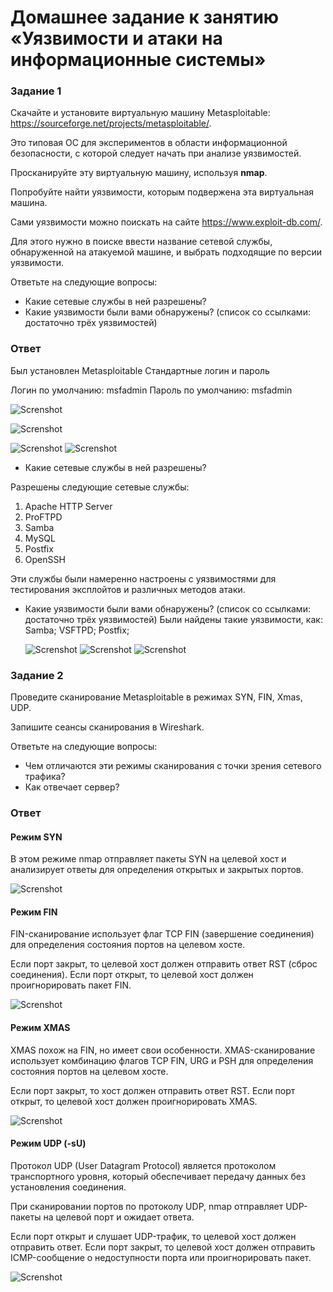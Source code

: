 
# Домашнее задание к занятию «Уязвимости и атаки на информационные системы» 


### Задание 1

Скачайте и установите виртуальную машину Metasploitable: https://sourceforge.net/projects/metasploitable/.

Это типовая ОС для экспериментов в области информационной безопасности, с которой следует начать при анализе уязвимостей.

Просканируйте эту виртуальную машину, используя **nmap**.

Попробуйте найти уязвимости, которым подвержена эта виртуальная машина.

Сами уязвимости можно поискать на сайте https://www.exploit-db.com/.

Для этого нужно в поиске ввести название сетевой службы, обнаруженной на атакуемой машине, и выбрать подходящие по версии уязвимости.

Ответьте на следующие вопросы:

- Какие сетевые службы в ней разрешены?
- Какие уязвимости были вами обнаружены? (список со ссылками: достаточно трёх уязвимостей)
  

### Ответ

Был установлен Metasploitable
Стандартные логин и пароль

Логин по умолчанию: msfadmin
Пароль по умолчанию: msfadmin

![Screnshot](1111.png)

![Screnshot](2.jpg)

![Screnshot](3.jpg)
![Screnshot](4.jpg)



- Какие сетевые службы в ней разрешены?

Разрешены следующие сетевые службы:

1. Apache HTTP Server
2. ProFTPD
3. Samba
4. MySQL
5. Postfix
6. OpenSSH

Эти службы были намеренно настроены с уязвимостями для тестирования эксплойтов и различных методов атаки. 


- Какие уязвимости были вами обнаружены? (список со ссылками: достаточно трёх уязвимостей)
Были найдены такие уязвимости, как:
	Samba;
  VSFTPD;
  Postfix;
  
  ![Screnshot](44.png)
  ![Screnshot](55.png)
  ![Screnshot](66.png)
### Задание 2

Проведите сканирование Metasploitable в режимах SYN, FIN, Xmas, UDP.

Запишите сеансы сканирования в Wireshark.

Ответьте на следующие вопросы:

- Чем отличаются эти режимы сканирования с точки зрения сетевого трафика?
- Как отвечает сервер?


### Ответ

#### Режим SYN
В этом режиме nmap отправляет пакеты SYN на целевой хост и анализирует ответы для определения открытых и закрытых портов.

![Screnshot](88.png)


#### Режим FIN
FIN-сканирование использует флаг TCP FIN (завершение соединения) для определения состояния портов на целевом хосте. 


Если порт закрыт, то целевой хост должен отправить ответ RST (сброс соединения). 
Если порт открыт, то целевой хост должен проигнорировать пакет FIN.

![Screnshot](99.png)

#### Режим XMAS
XMAS похож на FIN, но имеет свои особенности.
XMAS-сканирование использует комбинацию флагов TCP FIN, URG и PSH для определения состояния портов на целевом хосте. 


Если порт закрыт, то  хост должен отправить ответ RST.
Если порт открыт, то целевой хост должен проигнорировать XMAS.

![Screnshot](999.png)

#### Режим UDP (-sU)

Протокол UDP (User Datagram Protocol) является протоколом транспортного уровня, который обеспечивает передачу данных без установления соединения. 


При сканировании портов по протоколу UDP, nmap отправляет UDP-пакеты на целевой порт и ожидает ответа.


Если порт открыт и слушает UDP-трафик, то целевой хост должен отправить ответ. 
Если порт закрыт, то целевой хост должен отправить ICMP-сообщение о недоступности порта или проигнорировать пакет.

![Screnshot](9999.png)
